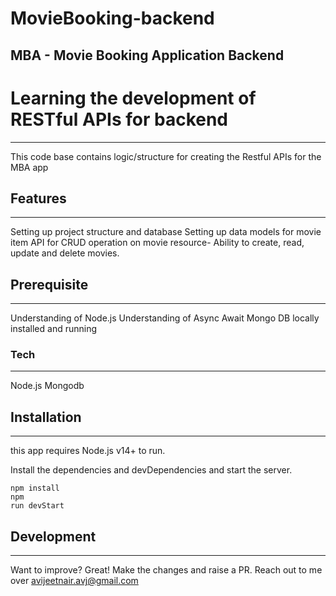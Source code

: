 # MovieBooking-backend

## MBA - Movie Booking Application Backend

# Learning the development of RESTful APIs for backend
----------------------------------------------------------------
This code base contains logic/structure for creating the Restful APIs for the MBA app

## Features
-----------------------------------------------------------------
Setting up project structure and database
Setting up data models for movie item
API for CRUD operation on movie resource-
Ability to create, read, update and delete movies.


## Prerequisite
-----------------------------------------------------------------
Understanding of Node.js
Understanding of Async Await
Mongo DB locally installed and running

### Tech
-----------------------------------------------------------------
Node.js
Mongodb

## Installation
-----------------------------------------------------------------
this app requires Node.js v14+ to run.

Install the dependencies and devDependencies and start the server.

```cd mba
npm install
npm 
run devStart
```

## Development
-----------------------------------------------------------------

Want to improve? Great! Make the changes and raise a PR. Reach out to me over avijeetnair.avj@gmail.com